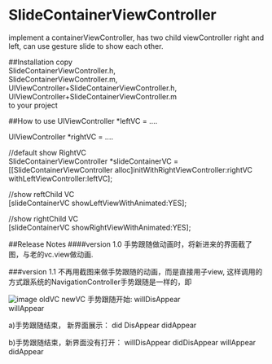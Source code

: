 # SlideContainerViewController
implement a containerViewController,   has  two child viewController right and left, can use gesture slide to show each other.

##Installation
copy 	
SlideContainerViewController.h,		
SlideContainerViewController.m, 	
UIViewController+SlideContainerViewController.h,	
UIViewController+SlideContainerViewController.m		
to your project

##How to use
UIViewController *leftVC  = ....

UIViewController *rightVC = ....

//default show RightVC	
SlideContainerViewController *slideContainerVC =  [[SlideContainerViewController alloc]initWithRightViewController:rightVC withLeftViewController:leftVC];

//show  reftChild VC	
[slideContainerVC showLeftViewWithAnimated:YES];

//show rightChild VC	
[slideContainerVC showRightViewWithAnimated:YES];

##Release Notes
####version 1.0
手势跟随做动画时，将新进来的界面截了图，与老的vc.view做动画.

###version 1.1
不再用截图来做手势跟随的动画，而是直接用子view,
这样调用的方式跟系统的NavigationController手势跟随是一样的，即

![image](/Users/kingwu/Desktop/0505e002b8c475ad20bc36bc4893fdfe.jpg)
oldVC            newVC
手势跟随开始:
willDisAppear    
				willAppear

a)手势跟随结束， 新界面展示：
did DisAppear
               didAppear
               
b)手势跟随结束，新界面没有打开：
				willDisAppear
				didDisAppear
willAppear
didAppear
